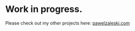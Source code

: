 # Work in progress. 
Please check out my other projects here: <a href="https://pawelzaleski.com">pawelzaleski.com</a>
